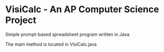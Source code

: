 VisiCalc - An AP Computer Science Project
========

Simple prompt-based spreadsheet program written in Java

The main method is located in VisiCalc.java